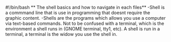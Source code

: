 #!/bin/bash
** The shell basics and how to navigate in each files**
-Shell is a commmand line that is use in programming that doesnt require the graphic content. 
-Shells are the programs which allows you use a computer via text-based commands. Not to be confused with a terminal, which is the environment a shell runs in (GNOME terminal, tty1, etc). A shell is run in a terminal, a terminal is the widow you use the shell in.
